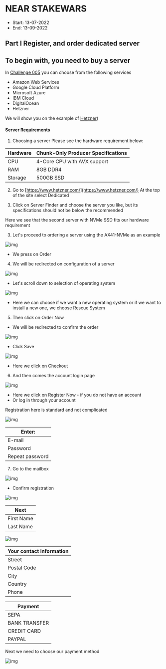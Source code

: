 # NEAR STAKEWARS 
* Start: 13-07-2022
* End: 13-09-2022


## Part I Register, and order dedicated server


## To begin with, you need to buy a server

In [Challenge 005](https://github.com/near/stakewars-iii/blob/main/challenges/005.md) you can choose from the following services
* Amazon Web Services
* Google Cloud Platform
* Microsoft Azure
* IBM Cloud
* DigitalOcean
* Hetzner

We will show you on the example of [Hetzner](https://www.hetzner.com/))

#### Server Requirements
1. Choosing a server
Please see the hardware requirement below:

| Hardware       | Chunk-Only Producer  Specifications                                   |
| -------------- | ---------------------------------------------------------------       |
| CPU            | 4-Core CPU with AVX support                                           |
| RAM            | 8GB DDR4                                                              |
| Storage        | 500GB SSD                                                             |

2. Go to [https://www.hetzner.com/](https://www.hetzner.com/)
At the top of the site select Dedicated

2. Click on Server Finder and choose the server you like, but its specifications should not be below the recommended

Here we see that the second server with NVMe SSD fits our hardware requirement

3. Let's proceed to ordering a server using the AX41-NVMe as an example

![img](./images/serverorder.png)

* We press on Order

4. We will be redirected on configuration of a server

![img](./images/serverorder2.png)

* Let's scroll down to selection of operating system

![img](./images/serverorder3.png)

* Here we can choose if we want a new operating system or if we want to install a new one, we choose Rescue System

5. Then click on Order Now

* We will be redirected to confirm the order

![img](./images/serverorder4.png)

* Click Save

![img](./images/serverorder5.png)

* Here we click on Checkout

6. And then comes the account login page

![img](./images/register.png)

* Here we click on Register Now - if you do not have an account
* Or log in through your account

Registration here is standard and not complicated

![img](./images/register2.png)

|     Enter:       |
|----------------  |
| E-mail           |
| Password         |
| Repeat password  |

7. Go to the mailbox

![img](./images/register3.png)

* Confirm registration

![img](./images/register4.png)

|     Next       |
|--------------  |
| First Name     |
| Last Name      |

![img](./images/register5.png)

| Your contact information |
|------------------------- |
| Street                   |
| Postal Code              |
| City                     |
| Country                  |
| Phone                    |

| Payment                  |
|------------------------- |
| SEPA                     |
| BANK TRANSFER            |
| CREDIT CARD              |
| PAYPAL                   |


Next we need to choose our payment method

![img](./images/register6.png)